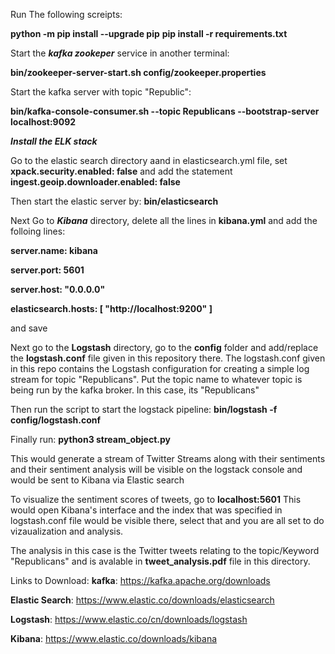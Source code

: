 
Run The following screipts:

**python -m pip install --upgrade pip**
**pip install -r requirements.txt**

Start the ***kafka zookeper*** service in another terminal:

**bin/zookeeper-server-start.sh config/zookeeper.properties**


Start the kafka server with topic "Republic":

**bin/kafka-console-consumer.sh --topic Republicans --bootstrap-server localhost:9092**

***Install the ELK stack***

Go to the elastic search directory aand in elasticsearch.yml file, 
set **xpack.security.enabled: false** 
and add the statement 
**ingest.geoip.downloader.enabled: false**

Then start the elastic server by:  **bin/elasticsearch**

Next Go to ***Kibana*** directory, delete all the lines in **kibana.yml** and add the folloing lines:

**server.name: kibana**

**server.port: 5601**

**server.host: "0.0.0.0"**

**elasticsearch.hosts: [ "http://localhost:9200" ]**

and save

Next go to the **Logstash** directory, go to the **config** folder and add/replace the **logstash.conf** file given in this repository there. 
The logstash.conf given in this repo contains the Logstash configuration for creating a simple log stream for topic "Republicans". Put the topic name to whatever topic is being run by the kafka broker. In this case, its "Republicans" 

Then run the script to start the logstack pipeline:
**bin/logstash -f config/logstash.conf**


Finally run:
**python3 stream_object.py**

This would generate a stream of Twitter Streams along with their sentiments and their sentiment analysis will be visible on the logstack console and would be sent to Kibana via Elastic search

To visualize the sentiment scores of tweets, go to **localhost:5601** 
This would open Kibana's interface and the index that was specified in logstash.conf file would be visible there, select that and you are all set to do vizaualization and analysis. 

The analysis in this case is the Twitter tweets relating to the topic/Keyword "Republicans" and is avalable in **tweet_analysis.pdf** file in this directory. 

Links to Download:
**kafka**: https://kafka.apache.org/downloads

**Elastic Search**: https://www.elastic.co/downloads/elasticsearch

**Logstash**: https://www.elastic.co/cn/downloads/logstash

**Kibana**: https://www.elastic.co/downloads/kibana









